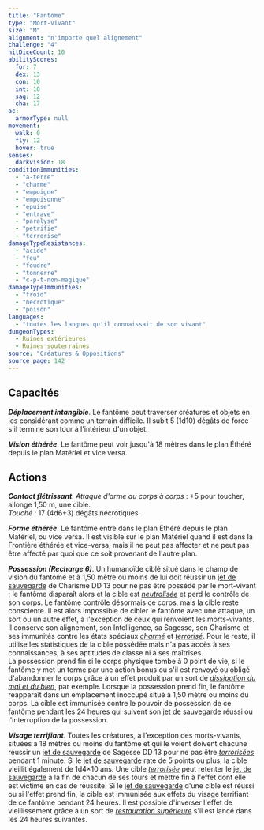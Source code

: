 ```yaml
---
title: "Fantôme"
type: "Mort-vivant"
size: "M"
alignment: "n'importe quel alignement"
challenge: "4"
hitDiceCount: 10
abilityScores:
  for: 7
  dex: 13
  con: 10
  int: 10
  sag: 12
  cha: 17
ac:
  armorType: null
movement:
  walk: 0
  fly: 12
  hover: true
senses:
  darkvision: 18
conditionImmunities:
  - "a-terre"
  - "charme"
  - "empoigne"
  - "empoisonne"
  - "epuise"
  - "entrave"
  - "paralyse"
  - "petrifie"
  - "terrorise"
damageTypeResistances:
  - "acide"
  - "feu"
  - "foudre"
  - "tonnerre"
  - "c-p-t-non-magique"
damageTypeImmunities:
  - "froid"
  - "necrotique"
  - "poison"
languages:
  - "toutes les langues qu'il connaissait de son vivant"
dungeonTypes:
  - Ruines extérieures
  - Ruines souterraines
source: "Créatures & Oppositions"
source_page: 142
---
```

## Capacités
_**Déplacement intangible**_. Le fantôme peut traverser créatures et objets en les considérant comme un terrain difficile. Il subit 5 (1d10) dégâts de force s'il termine son tour à l'intérieur d'un objet.

_**Vision éthérée**_. Le fantôme peut voir jusqu'à 18 mètres dans le plan Éthéré depuis le plan Matériel et vice versa.

## Actions
_**Contact flétrissant**_. _Attaque d'arme au corps à corps_ : +5 pour toucher, allonge 1,50 m, une cible.  
_Touché_ : 17 (4d6+3) dégâts nécrotiques.

_**Forme éthérée**_. Le fantôme entre dans le plan Éthéré depuis le plan Matériel, ou vice versa. Il est visible sur le plan Matériel quand il est dans la Frontière éthérée et vice-versa, mais il ne peut pas affecter et ne peut pas être affecté par quoi que ce soit provenant de l'autre plan.

_**Possession (Recharge 6)**_. Un humanoïde ciblé situé dans le champ de vision du fantôme et à 1,50 mètre ou moins de lui doit réussir un [jet de sauvegarde](/utiliser-les-caracteristiques/#jets-de-sauvegarde) de Charisme DD 13 pour ne pas être possédé par le mort-vivant ; le fantôme disparaît alors et la cible est [_neutralisée_](/gerer-la-sante-du-personnage/#neutralise) et perd le contrôle de son corps. Le fantôme contrôle désormais ce corps, mais la cible reste consciente. Il est alors impossible de cibler le fantôme avec une attaque, un sort ou un autre effet, à l'exception de ceux qui renvoient les morts-vivants. Il conserve son alignement, son Intelligence, sa Sagesse, son Charisme et ses immunités contre les états spéciaux [_charmé_](/gerer-la-sante-du-personnage/#charme) et [_terrorisé_](/gerer-la-sante-du-personnage/#terrorise). Pour le reste, il utilise les statistiques de la cible possédée mais n'a pas accès à ses connaissances, à ses aptitudes de classe ni à ses maîtrises.  
La possession prend fin si le corps physique tombe à 0 point de vie, si le fantôme y met un terme par une action bonus ou s'il est renvoyé ou obligé d'abandonner le corps grâce à un effet produit par un sort de [_dissipation du mal et du bien_](/grimoire/dissipation-du-mal-et-du-bien/), par exemple. Lorsque la possession prend fin, le fantôme réapparaît dans un emplacement inoccupé situé à 1,50 mètre ou moins du corps. La cible est immunisée contre le pouvoir de possession de ce fantôme pendant les 24 heures qui suivent son [jet de sauvegarde](/utiliser-les-caracteristiques/#jets-de-sauvegarde) réussi ou l'interruption de la possession.

_**Visage terrifiant**_. Toutes les créatures, à l'exception des morts-vivants, situées à 18 mètres ou moins du fantôme et qui le voient doivent chacune réussir un [jet de sauvegarde](/utiliser-les-caracteristiques/#jets-de-sauvegarde) de Sagesse DD 13 pour ne pas être [_terrorisées_](/gerer-la-sante-du-personnage/#terrorise) pendant 1 minute. Si le [jet de sauvegarde](/utiliser-les-caracteristiques/#jets-de-sauvegarde) rate de 5 points ou plus, la cible vieillit également de 1d4×10 ans. Une cible [_terrorisée_](/gerer-la-sante-du-personnage/#terrorise) peut retenter le [jet de sauvegarde](/utiliser-les-caracteristiques/#jets-de-sauvegarde) à la fin de chacun de ses tours et mettre fin à l'effet dont elle est victime en cas de réussite. Si le [jet de sauvegarde](/utiliser-les-caracteristiques/#jets-de-sauvegarde) d'une cible est réussi ou si l'effet prend fin, la cible est immunisée aux effets du visage terrifiant de ce fantôme pendant 24 heures. Il est possible d'inverser l'effet de vieillissement grâce à un sort de [_restauration supérieure_](/grimoire/restauration-superieure/) s'il est lancé dans les 24 heures suivantes.
